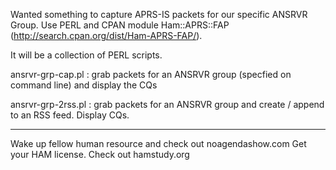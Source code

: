 Wanted something to capture APRS-IS packets for our specific ANSRVR Group.
Use PERL and CPAN module Ham::APRS::FAP (http://search.cpan.org/dist/Ham-APRS-FAP/).

It will be a collection of PERL scripts.

ansrvr-grp-cap.pl : grab packets for an ANSRVR group (specfied on command line) and display the CQs

ansrvr-grp-2rss.pl : grab packets for an ANSRVR group and create / append to an RSS feed. Display CQs.

------------------------------------------------------------
Wake up fellow human resource and check out noagendashow.com
Get your HAM license. Check out hamstudy.org


